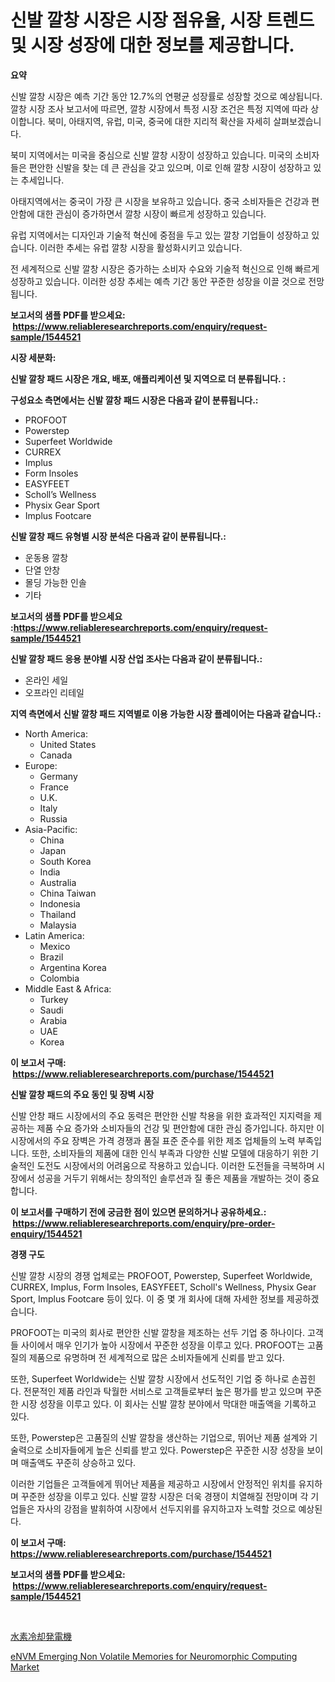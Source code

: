 <p><h1>신발 깔창 시장은 시장 점유율, 시장 트렌드 및 시장 성장에 대한 정보를 제공합니다.</h1></p><p><strong>요약</strong></p>
<p><p>신발 깔창 시장은 예측 기간 동안 12.7%의 연평균 성장률로 성장할 것으로 예상됩니다. 깔창 시장 조사 보고서에 따르면, 깔창 시장에서 특정 시장 조건은 특정 지역에 따라 상이합니다. 북미, 아태지역, 유럽, 미국, 중국에 대한 지리적 확산을 자세히 살펴보겠습니다.</p><p>북미 지역에서는 미국을 중심으로 신발 깔창 시장이 성장하고 있습니다. 미국의 소비자들은 편안한 신발을 찾는 데 큰 관심을 갖고 있으며, 이로 인해 깔창 시장이 성장하고 있는 추세입니다.</p><p>아태지역에서는 중국이 가장 큰 시장을 보유하고 있습니다. 중국 소비자들은 건강과 편안함에 대한 관심이 증가하면서 깔창 시장이 빠르게 성장하고 있습니다.</p><p>유럽 지역에서는 디자인과 기술적 혁신에 중점을 두고 있는 깔창 기업들이 성장하고 있습니다. 이러한 추세는 유럽 깔창 시장을 활성화시키고 있습니다.</p><p>전 세계적으로 신발 깔창 시장은 증가하는 소비자 수요와 기술적 혁신으로 인해 빠르게 성장하고 있습니다. 이러한 성장 추세는 예측 기간 동안 꾸준한 성장을 이끌 것으로 전망됩니다.</p></p>
<p><strong>보고서의 샘플 PDF를 받으세요: &nbsp;<a href="https://www.reliableresearchreports.com/enquiry/request-sample/1544521">https://www.reliableresearchreports.com/enquiry/request-sample/1544521</a></strong></p>
<p><strong>시장 세분화:</strong></p>
<p><strong> 신발 깔창 패드 시장은 개요, 배포, 애플리케이션 및 지역으로 더 분류됩니다. :</strong></p>
<p><strong>구성요소 측면에서는 신발 깔창 패드 시장은 다음과 같이 분류됩니다.:</strong></p>
<p><ul><li>PROFOOT</li><li>Powerstep</li><li>Superfeet Worldwide</li><li>CURREX</li><li>Implus</li><li>Form Insoles</li><li>EASYFEET</li><li>Scholl’s Wellness</li><li>Physix Gear Sport</li><li>Implus Footcare</li></ul></p>
<p><strong> 신발 깔창 패드 유형별 시장 분석은 다음과 같이 분류됩니다.:</strong></p>
<p><ul><li>운동용 깔창</li><li>단열 안창</li><li>몰딩 가능한 인솔</li><li>기타</li></ul></p>
<p><strong>보고서의 샘플 PDF를 받으세요 :<a href="https://www.reliableresearchreports.com/enquiry/request-sample/1544521">https://www.reliableresearchreports.com/enquiry/request-sample/1544521</a></strong></p>
<p><strong> 신발 깔창 패드 응용 분야별 시장 산업 조사는 다음과 같이 분류됩니다.:</strong></p>
<p><ul><li>온라인 세일</li><li>오프라인 리테일</li></ul></p>
<p><strong>지역 측면에서 신발 깔창 패드 지역별로 이용 가능한 시장 플레이어는 다음과 같습니다.:</strong></p>
<p><ul>
    <li>
        North America:
        <ul>
            <li>United States</li>
            <li>Canada</li>
        </ul>
    </li>
    <li>
        Europe:
        <ul>
            <li>Germany</li>
            <li>France</li>
            <li>U.K.</li>
            <li>Italy</li>
            <li>Russia</li>
        </ul>
    </li>
    <li>
        Asia-Pacific:
        <ul>
            <li>China</li>
            <li>Japan</li>
            <li>South Korea</li>
            <li>India</li>
            <li>Australia</li>
            <li>China Taiwan</li>
            <li>Indonesia</li>
            <li>Thailand</li>
            <li>Malaysia</li>
        </ul>
    </li>
    <li>
        Latin America:
        <ul>
            <li>Mexico</li>
            <li>Brazil</li>
            <li>Argentina Korea</li>
            <li>Colombia</li>
        </ul>
    </li>
    <li>
        Middle East & Africa:
        <ul>
            <li>Turkey</li>
            <li>Saudi</li>
            <li>Arabia</li>
            <li>UAE</li>
            <li>Korea</li>
        </ul>
    </li>
    </ul></p>
<p><strong>이 보고서 구매: &nbsp;<a href="https://www.reliableresearchreports.com/purchase/1544521">https://www.reliableresearchreports.com/purchase/1544521</a></strong></p>
<p><strong>신발 깔창 패드의 주요 동인 및 장벽 시장</strong></p>
<p><p>신발 안창 패드 시장에서의 주요 동력은 편안한 신발 착용을 위한 효과적인 지지력을 제공하는 제품 수요 증가와 소비자들의 건강 및 편안함에 대한 관심 증가입니다. 하지만 이 시장에서의 주요 장벽은 가격 경쟁과 품질 표준 준수를 위한 제조 업체들의 노력 부족입니다. 또한, 소비자들의 제품에 대한 인식 부족과 다양한 신발 모델에 대응하기 위한 기술적인 도전도 시장에서의 어려움으로 작용하고 있습니다. 이러한 도전들을 극복하며 시장에서 성공을 거두기 위해서는 창의적인 솔루션과 질 좋은 제품을 개발하는 것이 중요합니다.</p></p>
<p><strong>이 보고서를 구매하기 전에 궁금한 점이 있으면 문의하거나 공유하세요.: &nbsp;<a href="https://www.reliableresearchreports.com/enquiry/pre-order-enquiry/1544521">https://www.reliableresearchreports.com/enquiry/pre-order-enquiry/1544521</a></strong></p>
<p><strong>경쟁 구도</strong></p>
<p><p>신발 깔창 시장의 경쟁 업체로는 PROFOOT, Powerstep, Superfeet Worldwide, CURREX, Implus, Form Insoles, EASYFEET, Scholl's Wellness, Physix Gear Sport, Implus Footcare 등이 있다. 이 중 몇 개 회사에 대해 자세한 정보를 제공하겠습니다.</p><p>PROFOOT는 미국의 회사로 편안한 신발 깔창을 제조하는 선두 기업 중 하나이다. 고객들 사이에서 매우 인기가 높아 시장에서 꾸준한 성장을 이루고 있다. PROFOOT는 고품질의 제품으로 유명하며 전 세계적으로 많은 소비자들에게 신뢰를 받고 있다.</p><p>또한, Superfeet Worldwide는 신발 깔창 시장에서 선도적인 기업 중 하나로 손꼽힌다. 전문적인 제품 라인과 탁월한 서비스로 고객들로부터 높은 평가를 받고 있으며 꾸준한 시장 성장을 이루고 있다. 이 회사는 신발 깔창 분야에서 막대한 매출액을 기록하고 있다.</p><p>또한, Powerstep은 고품질의 신발 깔창을 생산하는 기업으로, 뛰어난 제품 설계와 기술력으로 소비자들에게 높은 신뢰를 받고 있다. Powerstep은 꾸준한 시장 성장을 보이며 매출액도 꾸준히 상승하고 있다.</p><p>이러한 기업들은 고객들에게 뛰어난 제품을 제공하고 시장에서 안정적인 위치를 유지하며 꾸준한 성장을 이루고 있다. 신발 깔창 시장은 더욱 경쟁이 치열해질 전망이며 각 기업들은 자사의 강점을 발휘하여 시장에서 선두지위를 유지하고자 노력할 것으로 예상된다.</p></p>
<p><strong>이 보고서 구매: &nbsp; <a href="https://www.reliableresearchreports.com/purchase/1544521">https://www.reliableresearchreports.com/purchase/1544521</a></strong></p>
<p><strong>보고서의 샘플 PDF를 받으세요: &nbsp;<a href="https://www.reliableresearchreports.com/enquiry/request-sample/1544521">https://www.reliableresearchreports.com/enquiry/request-sample/1544521</a></strong><strong></strong></p>
<p>&nbsp;</p>
<p><p><a href="https://github.com/xemfu2379520/Market-Research-Report-List-1/blob/main/648371114420.md">水素冷却発電機</a></p><p><a href="https://github.com/ChiragRP21/Market-Research-Report-List-4/blob/main/envm-emerging-non-volatile-memories-for-neuromorphic-computing-market.md">eNVM Emerging Non Volatile Memories for Neuromorphic Computing Market</a></p></p>